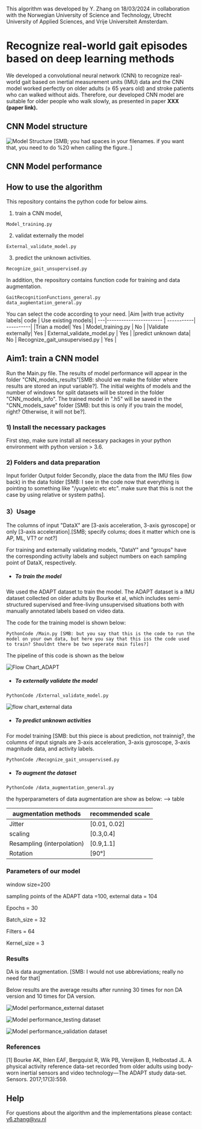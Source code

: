 This algorithm was developed by Y. Zhang on 18/03/2024 in collaboration with the Norwegian University of Science and Technology, Utrecht University of Applied Sciences, and Vrije Universiteit Amsterdam.

# Recognize real-world gait episodes based on deep learning methods

We developed a convolutional neural network (CNN) to recognize real-world gait based on inertial measurement units (IMU) data and the CNN model worked perfectly on older adults (≥ 65 years old) and stroke patients who can walked without aids. Therefore, our developed CNN model are suitable for older people who walk slowly, as presented in paper **XXX (paper link).**

## CNN Model structure
![Model Structure](images/Model%20Structure.png)
[SMB; you had spaces in your filenames. if you want that, you need to do %20 when calling the figure..]

## CNN Model performance

## How to use the algorithm
This repository contains the python code for below aims. 

1) train a CNN model,
```
Model_training.py
```
2) validat externally the model
```
External_validate_model.py
```
3) predict the unknown activities.
```
Recognize_gait_unsupervised.py
```

In addition, the repository contains function code for training and data augmentation.
```
GaitRecognitionFunctions_general.py
data_augmentation_general.py
```

You can select the code according to your need.
|Aim |with true activity labels| code | Use existing models|
| ---|----------------------- | -----------| ----------|
|Trian a model| Yes | Model_training.py | No |
|Validate externally| Yes | External_validate_model.py | Yes |
|predict unknown data| No | Recognize_gait_unsupervised.py | Yes |


## Aim1: train a CNN model

 Run the Main.py file. The results of model performance will appear in the folder "CNN_models_results"[SMB: should we make the folder where results are stored an input variable?]. The initial weights of models and the number of windows for split datasets will be stored in the folder "CNN_models_info". The trained model in ".h5" will be saved in the "CNN_models_save" folder [SMB: but this is only if you train the model, right? Otherwise, it will not be?].

### 1) Install the necessary packages
First step, make sure install all necessary packages in your python environment with python version > 3.6.

### 2) Folders and data preparation
Input forlder
Output folder
Secondly, place the data from the IMU files (low back) in the data folder
 [SMB: I see in the code now that everything is pointing to something like "/yuge/etc etc etc". make sure that this is not the case by using relative or system paths].

### 3）Usage

The columns of input "DataX" are [3-axis acceleration, 3-axis gyroscope] or only [3-axis acceleration].[SMB; specify colums; does it matter which one is AP, ML, VT? or not?]

For training and externally validating models, "DataY" and "groups" have the corresponding activity labels and subject numbers on each sampling point of DataX, respectively.

- ##### To train the model

We used the ADAPT dataset to train the model. The ADAPT dataset is a IMU dataset collected on older adults by Bourke et al, which includes semi-structured supervised and free-living unsupervised situations both with manually annotated labels based on video data.  

The code for the training model is shown below:

```
PythonCode /Main.py [SMB: but you say that this is the code to run the model on your own data, but here you say that this iss the code used to train? Shouldnt there be two seperate main files?]
```

The pipeline of this code is shown as the below

![Flow Chart_ADAPT](images/flow%20chart_ADAPT.png)



- ##### To externally validate the model

```
PythonCode /External_validate_model.py
```

![flow chart_external data](images/flow%20chart_external%20data.png)

- ##### To predict unknown activities

For model training [SMB: but this piece is about prediction, not trainnig?, the columns of input signals are 3-axis acceleration, 3-axis gyroscope, 3-axis magnitude data, and activity labels.

```
PythonCode /Recognize_gait_unsupervised.py
```

- ##### To augment the dataset

```
PythonCode /data_augmentation_general.py
```

the hyperparameters of data augmentation are show as below: --> table

| augmentation methods       | recommended scale |
| -------------------------- | ----------------- |
| Jitter                     | [0.01, 0.02]      |
| scaling                    | [0.3,0.4]         |
| Resampling (interpolation) | [0.9,1.1]         |
| Rotation                   | [90°]             |



### Parameters of our model

window size=200 

sampling points of the ADAPT data =100, external data = 104

Epochs = 30

Batch_size = 32

Filters = 64 

Kernel_size = 3




### Results

DA is data augmentation. [SMB: I would not use abbreviations; really no need for that]

Below results are the average results after running 30 times for non DA version and 10 times for DA version.

![Model performance_external dataset](/images/Model%20performance_external%20dataset.png)



![Model performance_testing dataset](images/Model%20performance_testing%20dataset.png)

![Model performance_validation dataset](images/Model%20performance_validation%20dataset.png)



### References

[1] Bourke AK, Ihlen EAF, Bergquist R, Wik PB, Vereijken B, Helbostad JL. A physical activity reference data-set recorded from older adults using body-worn inertial sensors and video technology—The ADAPT study data-set. Sensors. 2017;17(3):559.



## Help

For questions about the algorithm and the implementations please contact: [y6.zhang@vu.nl](mailto:y6.zhang@vu.nl)
